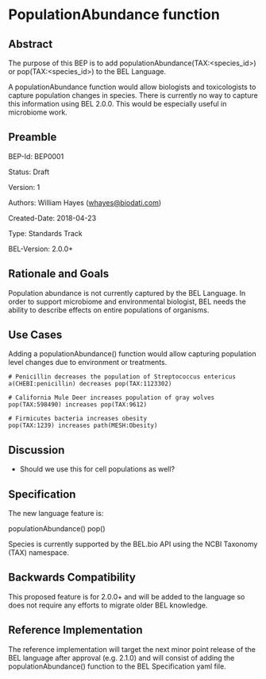 # PopulationAbundance function

## Abstract

The purpose of this BEP is to add populationAbundance(TAX:<species_id>) or pop(TAX:<species_id>) to the BEL Language. 

A populationAbundance function would allow biologists and toxicologists to capture population changes in species. There is currently no way to capture this information using BEL 2.0.0. This would be especially useful in microbiome work.

## Preamble

BEP-Id: BEP0001

Status: Draft

Version: 1

Authors: William Hayes (whayes@biodati.com)

Created-Date: 2018-04-23

Type: Standards Track

BEL-Version: 2.0.0+

## Rationale and Goals

Population abundance is not currently captured by the BEL Language. In order to support microbiome and environmental biologist, BEL needs the ability to describe effects on entire populations of organisms.

## Use Cases

Adding a populationAbundance() function would allow capturing population level changes due to environment or treatments. 

    # Penicillin decreases the population of Streptococcus entericus
    a(CHEBI:penicillin) decreases pop(TAX:1123302) 
  
    # California Mule Deer increases population of gray wolves
    pop(TAX:598490) increases pop(TAX:9612)
  
    # Firmicutes bacteria increases obesity
    pop(TAX:1239) increases path(MESH:Obesity)
 
## Discussion

* Should we use this for cell populations as well?

## Specification

The new language feature is:

  populationAbundance(<Species>)
  pop(<Species>)
  
  Species is currently supported by the BEL.bio API using the NCBI Taxonomy (TAX) namespace.

## Backwards Compatibility

This proposed feature is for 2.0.0+ and will be added to the language so does not require any efforts to migrate older BEL knowledge.

## Reference Implementation

The reference implementation will target the next minor point release of the BEL language after approval (e.g. 2.1.0) and will consist of adding the populationAbundance() function to the BEL Specification yaml file.
